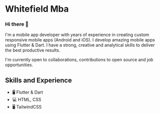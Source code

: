# Whitefield Mba

### Hi there 👋
I'm a mobile app developer with years of experience in creating custom responsive
mobile apps (Android and iOS). I develop amazing mobile apps using Flutter & Dart.  I have a strong, creative and analytical skills to
deliver the best productive results.

I'm currently open to collaborations, contributions to open source and job opportunities. 

## Skills and Experience
* 🖥 Flutter & Dart
* 💻 HTML, CSS
* 🖥 TailwindCSS
